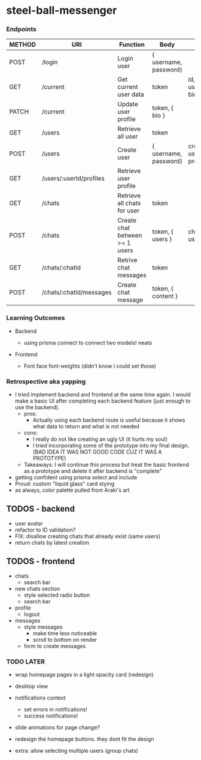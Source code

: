 # steel-ball-messenger

### Endpoints

| METHOD | URI                     | Function                       | Body                  | Notes                |
| ------ | ----------------------- | ------------------------------ | --------------------- | -------------------- |
| POST   | /login                  | Login user                     | { username, password} |                      |
| GET    | /current                | Get current user data          | token                 | id, username, bio    |
| PATCH  | /current                | Update user profile            | token, { bio }        |                      |
| GET    | /users                  | Retrieve all user              | token                 |                      |
| POST   | /users                  | Create user                    | { username, password} | creates user profile |
| GET    | /users/:userId/profiles | Retrieve user profile          |                       |                      |
| GET    | /chats                  | Retrieve all chats for user    | token                 |                      |
| POST   | /chats                  | Create chat between >= 1 users | token, { users }      | chat: { id, users}   |
| GET    | /chats/:chatId          | Retrive chat messages          | token                 |                      |
| POST   | /chats/:chatId/messages | Create chat message            | token, { content }    |                      |

### Learning Outcomes

-   Backend
    -   using prisma connect to connect two models! neato

-   Frontend
    -   Font face font-weights (didn't know i could set those)

### Retrospective aka yapping

-   I tried implement backend and frontend at the same time again. I would make a basic UI after completing each backend feature (just enough to use the backend).
    -   pros: 
        -   Actually using each backend route is useful because it shows what data to return and what is not needed
    -   cons: 
        -   I really do not like creating an ugly UI (it hurts my soul)
        -   I tried incorporating some of the prototype into my final design. (BAD IDEA IT WAS NOT GOOD CODE CUZ IT WAS A PROTOTYPE)
    -   Takeaways: I will continue this process but treat the basic frontend as a prototype and delete it after backend is "complete"
-   getting confident using prisma select and include
-   Proud: custom "liquid glass" card stying
-   as always, color palette pulled from Araki's art

## TODOS - backend

-   user avatar
-   refactor to ID validation?
-   FIX: disallow creating chats that already exist (same users)
-   return chats by latest creation 

## TODOS - frontend


-   chats
    -   search bar
-   new chats section
    -   style selected radio button
    -   search bar
-   profile
    -   logout
-   messages
    -   style messages
        -   make time less noticeable
        -   scroll to bottom on render
    -   form to create messages

### TODO LATER

-   wrap homepage pages in a light opacity card (redesign)
-   desktop view
-   notifications context
    -   set errors in notifications!
    -   success notifications!
-   slide animations for page change?
-   redesign the homepage buttons. they dont fit the design

-   extra: allow selecting multiple users (group chats)

